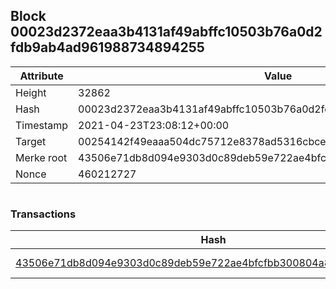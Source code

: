 ## Block 00023d2372eaa3b4131af49abffc10503b76a0d2fdb9ab4ad961988734894255

Attribute | Value
--- | ---
Height | 32862
Hash | 00023d2372eaa3b4131af49abffc10503b76a0d2fdb9ab4ad961988734894255
Timestamp | 2021-04-23T23:08:12+00:00
Target | 00254142f49eaaa504dc75712e8378ad5316cbcead634704b3734b6271167cc4
Merke root | 43506e71db8d094e9303d0c89deb59e722ae4bfcfbb300804a8d5ee98cb8691a
Nonce | 460212727

```

```

### Transactions

Hash | Amount
--- | ---
[43506e71db8d094e9303d0c89deb59e722ae4bfcfbb300804a8d5ee98cb8691a](43506e71db8d094e9303d0c89deb59e722ae4bfcfbb300804a8d5ee98cb8691a.md) | 10.00000000 SKEPTI 
